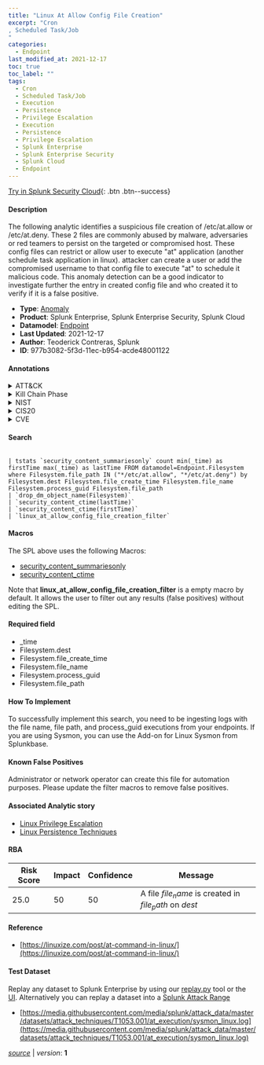 ```yaml
---
title: "Linux At Allow Config File Creation"
excerpt: "Cron
, Scheduled Task/Job
"
categories:
  - Endpoint
last_modified_at: 2021-12-17
toc: true
toc_label: ""
tags:
  - Cron
  - Scheduled Task/Job
  - Execution
  - Persistence
  - Privilege Escalation
  - Execution
  - Persistence
  - Privilege Escalation
  - Splunk Enterprise
  - Splunk Enterprise Security
  - Splunk Cloud
  - Endpoint
---
```




[Try in Splunk Security Cloud](https://www.splunk.com/en_us/products/cyber-security.html){: .btn .btn--success}

#### Description

The following analytic identifies a suspicious file creation of /etc/at.allow or /etc/at.deny. These 2 files are commonly abused by malware, adversaries or red teamers to persist on the targeted or compromised host. These config files can restrict or allow user to execute "at" application (another schedule task application in linux). attacker can create a user or add the compromised username to that config file to execute "at" to schedule it malicious code. This anomaly detection can be a good indicator to investigate further the entry in created config file and who created it to verify if it is a false positive.

- **Type**: [Anomaly](https://github.com/splunk/security_content/wiki/Detection-Analytic-Types)
- **Product**: Splunk Enterprise, Splunk Enterprise Security, Splunk Cloud
- **Datamodel**: [Endpoint](https://docs.splunk.com/Documentation/CIM/latest/User/Endpoint)
- **Last Updated**: 2021-12-17
- **Author**: Teoderick Contreras, Splunk
- **ID**: 977b3082-5f3d-11ec-b954-acde48001122


#### Annotations

<details>
  <summary>ATT&CK</summary>

<div markdown="1">


| ID             | Technique        |  Tactic             |
| -------------- | ---------------- |-------------------- |
| [T1053.003](https://attack.mitre.org/techniques/T1053/003/) | Cron | Execution, Persistence, Privilege Escalation |

| [T1053](https://attack.mitre.org/techniques/T1053/) | Scheduled Task/Job | Execution, Persistence, Privilege Escalation |

</div>
</details>


<details>
  <summary>Kill Chain Phase</summary>

<div markdown="1">

* Exploitation


</div>
</details>


<details>
  <summary>NIST</summary>

<div markdown="1">

* DE.CM



</div>
</details>

<details>
  <summary>CIS20</summary>

<div markdown="1">

* CIS 3
* CIS 5
* CIS 16



</div>
</details>

<details>
  <summary>CVE</summary>

<div markdown="1">


</div>
</details>

#### Search

```

| tstats `security_content_summariesonly` count min(_time) as firstTime max(_time) as lastTime FROM datamodel=Endpoint.Filesystem where Filesystem.file_path IN ("*/etc/at.allow", "*/etc/at.deny") by Filesystem.dest Filesystem.file_create_time Filesystem.file_name Filesystem.process_guid Filesystem.file_path 
| `drop_dm_object_name(Filesystem)` 
| `security_content_ctime(lastTime)` 
| `security_content_ctime(firstTime)` 
| `linux_at_allow_config_file_creation_filter`
```

#### Macros
The SPL above uses the following Macros:
* [security_content_summariesonly](https://github.com/splunk/security_content/blob/develop/macros/security_content_summariesonly.yml)
* [security_content_ctime](https://github.com/splunk/security_content/blob/develop/macros/security_content_ctime.yml)

Note that **linux_at_allow_config_file_creation_filter** is a empty macro by default. It allows the user to filter out any results (false positives) without editing the SPL.

#### Required field
* _time
* Filesystem.dest
* Filesystem.file_create_time
* Filesystem.file_name
* Filesystem.process_guid
* Filesystem.file_path


#### How To Implement
To successfully implement this search, you need to be ingesting logs with the file name, file path, and process_guid executions from your endpoints. If you are using Sysmon, you can use the Add-on for Linux Sysmon from Splunkbase.

#### Known False Positives
Administrator or network operator can create this file for automation purposes. Please update the filter macros to remove false positives.

#### Associated Analytic story
* [Linux Privilege Escalation](/stories/linux_privilege_escalation)
* [Linux Persistence Techniques](/stories/linux_persistence_techniques)




#### RBA

| Risk Score  | Impact      | Confidence   | Message      |
| ----------- | ----------- |--------------|--------------|
| 25.0 | 50 | 50 | A file $file_name$ is created in $file_path$ on $dest$ |


#### Reference

* [https://linuxize.com/post/at-command-in-linux/](https://linuxize.com/post/at-command-in-linux/)



#### Test Dataset
Replay any dataset to Splunk Enterprise by using our [replay.py](https://github.com/splunk/attack_data#using-replaypy) tool or the [UI](https://github.com/splunk/attack_data#using-ui).
Alternatively you can replay a dataset into a [Splunk Attack Range](https://github.com/splunk/attack_range#replay-dumps-into-attack-range-splunk-server)


* [https://media.githubusercontent.com/media/splunk/attack_data/master/datasets/attack_techniques/T1053.001/at_execution/sysmon_linux.log](https://media.githubusercontent.com/media/splunk/attack_data/master/datasets/attack_techniques/T1053.001/at_execution/sysmon_linux.log)



[*source*](https://github.com/splunk/security_content/tree/develop/detections/endpoint/linux_at_allow_config_file_creation.yml) \| *version*: **1**